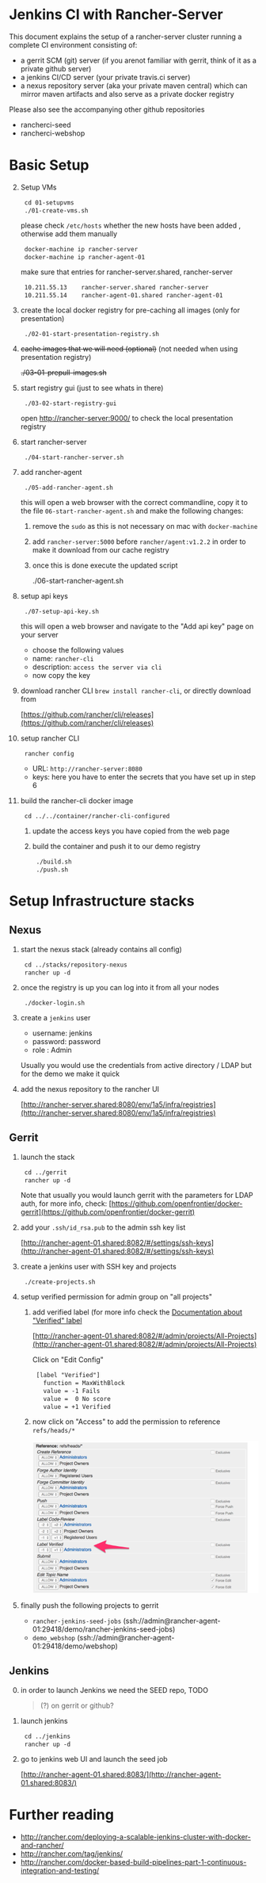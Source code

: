 # Jenkins CI with Rancher-Server

This document explains the setup of a rancher-server cluster running a complete CI environment consisting 
of:

* a gerrit SCM (git) server (if you arenot familiar with gerrit, think of it as a private github server)
* a jenkins CI/CD server (your private travis.ci server)
* a nexus repository server (aka your private maven central) which can mirror maven artifacts and also serve as a private docker registry

Please also see the accompanying other github repositories

* rancherci-seed
* rancherci-webshop

# Basic Setup

2. Setup VMs

        cd 01-setupvms
        ./01-create-vms.sh
        
   please check `/etc/hosts` whether the new hosts have been added , otherwise add them manually
   
   		docker-machine ip rancher-server
   		docker-machine ip rancher-agent-01
   		
	make sure that entries for rancher-server.shared, rancher-server 
	
		10.211.55.13   	rancher-server.shared rancher-server
		10.211.55.14   	rancher-agent-01.shared rancher-agent-01
		
        
2. create the local docker registry for pre-caching all images (only for presentation)

  		./02-01-start-presentation-registry.sh

3. ~~cache images that we will need (optional)~~ (not needed when using presentation registry)

	~~./03-01-prepull-images.sh~~
		
4. start registry gui (just to see whats in there)

		./03-02-start-registry-gui
		
	open [http://rancher-server:9000/](http://rancher-server:9000/) to check the local presentation registry
	
4. start rancher-server

		./04-start-rancher-server.sh
		
5. add rancher-agent

		./05-add-rancher-agent.sh
		
	this will open a web browser with the correct commandline, copy it to the file `06-start-rancher-agent.sh` and make the following changes: 
	  1. remove the `sudo` as this is not necessary on mac with `docker-machine`
	  2. add `rancher-server:5000` before `rancher/agent:v1.2.2` in order to make it download from our 
	     cache registry
	  3. once this is done execute the updated script
	  
	        ./06-start-rancher-agent.sh
	
6. setup api keys

		./07-setup-api-key.sh
		
	this will open a web browser and navigate to the "Add api key" page on your server
	 * choose the following values
	 * name: `rancher-cli`
	 * description: `access the server via cli`
	 * now copy the key 
	
7. download rancher CLI `brew install rancher-cli`, or directly download from

	[https://github.com/rancher/cli/releases](https://github.com/rancher/cli/releases)

8. setup rancher CLI

		rancher config 
		
	* URL: `http://rancher-server:8080`
	* keys: here you have to enter the secrets that you have set up in step 6
	
9. build the rancher-cli docker image

		cd ../../container/rancher-cli-configured
		
	1. update the access keys you have copied from the web page
	2. build the container and push it to our demo registry

			./build.sh
			./push.sh
			
				
# Setup Infrastructure stacks

## Nexus

1. start the nexus stack (already contains all config)

		cd ../stacks/repository-nexus
		rancher up -d
		
2. once the registry is up you can log into it from all your nodes

		./docker-login.sh

3. create a `jenkins` user 
 	* username: jenkins
 	* password: password
 	* role : Admin

 	Usually you would use the credentials from active directory / LDAP but for the demo we make it quick
 	
4. add the nexus repository to the rancher UI

	[http://rancher-server.shared:8080/env/1a5/infra/registries](http://rancher-server.shared:8080/env/1a5/infra/registries)
	
## Gerrit

1. launch the stack

		cd ../gerrit
		rancher up -d
		
	Note that usually you would launch gerrit with the parameters for LDAP auth, for more info, check: 
	[https://github.com/openfrontier/docker-gerrit](https://github.com/openfrontier/docker-gerrit)
		
2. add your `.ssh/id_rsa.pub` to the admin ssh key list

	[http://rancher-agent-01.shared:8082/#/settings/ssh-keys](http://rancher-agent-01.shared:8082/#/settings/ssh-keys)
	
2. create a jenkins user with SSH key and projects

		./create-projects.sh
	
3. setup verified permission for admin group on "all projects"
 	1. add verified label (for more info check the [Documentation about "Verified" label](https://gerrit-review.googlesource.com/Documentation/config-labels.html#label_Verified)


		[http://rancher-agent-01.shared:8082/#/admin/projects/All-Projects](http://rancher-agent-01.shared:8082/#/admin/projects/All-Projects)
		
		Click on "Edit Config"
		 
			[label "Verified"]
		      function = MaxWithBlock
		      value = -1 Fails
		      value =  0 No score
		      value = +1 Verified
 	
 	2. now click on "Access" to add the permission to reference `refs/heads/*`
 	
   		![label verified](docs/images/label-verified.png)
   		
4. finally push the following projects to gerrit
	* `rancher-jenkins-seed-jobs` (ssh://admin@rancher-agent-01:29418/demo/rancher-jenkins-seed-jobs)
	* `demo_webshop` (ssh://admin@rancher-agent-01:29418/demo/webshop)
		
## Jenkins

0. in order to launch Jenkins we need the SEED repo, TODO
	> (?) on gerrit or github?

1. launch jenkins

		cd ../jenkins
		rancher up -d

2. go to jenkins web UI and launch the seed job

	[http://rancher-agent-01.shared:8083/](http://rancher-agent-01.shared:8083/)
	

# Further reading
* http://rancher.com/deploying-a-scalable-jenkins-cluster-with-docker-and-rancher/
* http://rancher.com/tag/jenkins/
* http://rancher.com/docker-based-build-pipelines-part-1-continuous-integration-and-testing/